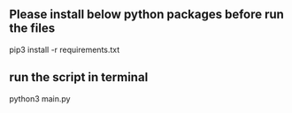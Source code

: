 ## Please install below python packages before run the files

pip3 install -r requirements.txt


## run the script in terminal
python3 main.py

